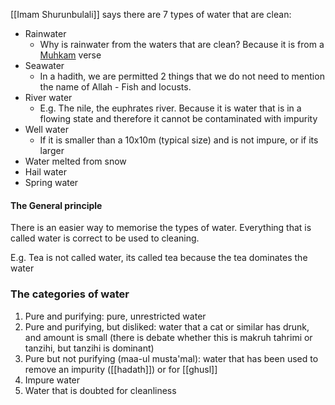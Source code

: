 [[Imam Shurunbulali]] says there are 7 types of water that are clean:
- Rainwater
	- Why is rainwater from the waters that are clean? Because it is from a [Muhkam](Usul%20Fiqh/Quranic%20words/Muhkam.md) verse
- Seawater
	- In a hadith, we are permitted 2 things that we do not need to mention the name of Allah - Fish and locusts.
- River water
	- E.g. The nile, the euphrates river. Because it is water that is in a flowing state and therefore it cannot be contaminated with impurity
- Well water
	- If it is smaller than a 10x10m  (typical size) and is not impure, or if its larger
- Water melted from snow
- Hail water
- Spring water
#### The General principle
There is an easier way to memorise the types of water. Everything that is called water is correct to be used to cleaning.

E.g. Tea is not called water, its called tea because the tea dominates the water

### The categories of water
1. Pure and purifying:  pure, unrestricted water
2. Pure and purifying, but disliked: water that a cat or similar has drunk, and amount is small (there is debate whether this is makruh tahrimi or tanzihi, but tanzihi is dominant)
3. Pure but not purifying (maa-ul musta'mal): water that has been used to remove an impurity ([[hadath]]) or for [[ghusl]]
4. Impure water
5. Water that is doubted for cleanliness
